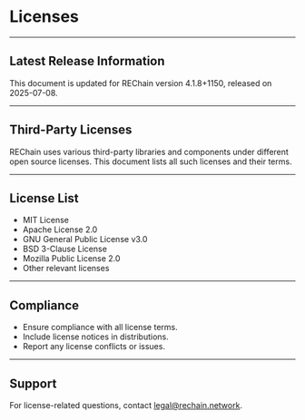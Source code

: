 # Licenses

---

## Latest Release Information

This document is updated for REChain version 4.1.8+1150, released on 2025-07-08.

---

## Third-Party Licenses

REChain uses various third-party libraries and components under different open source licenses. This document lists all such licenses and their terms.

---

## License List

- MIT License
- Apache License 2.0
- GNU General Public License v3.0
- BSD 3-Clause License
- Mozilla Public License 2.0
- Other relevant licenses

---

## Compliance

- Ensure compliance with all license terms.
- Include license notices in distributions.
- Report any license conflicts or issues.

---

## Support

For license-related questions, contact legal@rechain.network.
